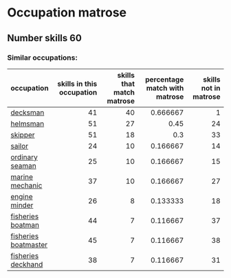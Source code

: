 # Occupation matrose
## Number skills 60
### Similar occupations:
| occupation                                      |   skills in this occupation |   skills that match matrose |   percentage match with matrose |   skills not in matrose |
|:------------------------------------------------|----------------------------:|----------------------------:|--------------------------------:|------------------------:|
| [decksman](decksman.md)                         |                          41 |                          40 |                        0.666667 |                       1 |
| [helmsman](helmsman.md)                         |                          51 |                          27 |                        0.45     |                      24 |
| [skipper](skipper.md)                           |                          51 |                          18 |                        0.3      |                      33 |
| [sailor](sailor.md)                             |                          24 |                          10 |                        0.166667 |                      14 |
| [ordinary seaman](ordinary_seaman.md)           |                          25 |                          10 |                        0.166667 |                      15 |
| [marine mechanic](marine_mechanic.md)           |                          37 |                          10 |                        0.166667 |                      27 |
| [engine minder](engine_minder.md)               |                          26 |                           8 |                        0.133333 |                      18 |
| [fisheries boatman](fisheries_boatman.md)       |                          44 |                           7 |                        0.116667 |                      37 |
| [fisheries boatmaster](fisheries_boatmaster.md) |                          45 |                           7 |                        0.116667 |                      38 |
| [fisheries deckhand](fisheries_deckhand.md)     |                          38 |                           7 |                        0.116667 |                      31 |
